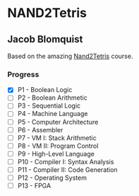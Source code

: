 # NAND2Tetris

## Jacob Blomquist

Based on the amazing [Nand2Tetris](www.nand2tetris.org) course.


### Progress

- [x] P1 - Boolean Logic
- [ ] P2 - Boolean Arithmetic
- [ ] P3 - Sequential Logic
- [ ] P4 - Machine Language
- [ ] P5 - Computer Architecture
- [ ] P6 - Assembler
- [ ] P7 - VM I: Stack Arithmetic
- [ ] P8 - VM II: Program Control
- [ ] P9 - High-Level Language
- [ ] P10 - Compiler I: Syntax Analysis
- [ ] P11 - Compiler II: Code Generation
- [ ] P12 - Operating System
- [ ] P13 - FPGA
